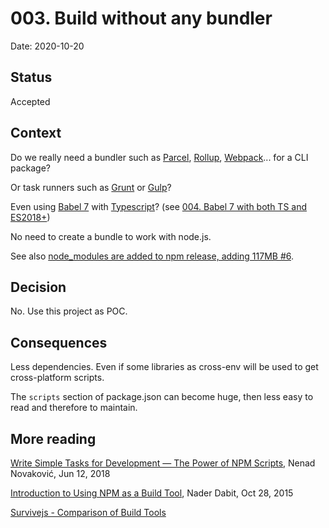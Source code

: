 # 003. Build without any bundler

Date: 2020-10-20

## Status

Accepted

## Context

Do we really need a bundler such as [Parcel](https://parceljs.org/), [Rollup](https://rollupjs.org//), [Webpack](https://webpack.js.org/)... for a CLI package?

Or task runners such as [Grunt](http://gruntjs.com/) or [Gulp](http://gulpjs.com/)?

Even using [Babel 7](https://babeljs.io/) with [Typescript](http://www.typescriptlang.org/)? (see [004. Babel 7 with both TS and ES2018+](./004-typescript-babel.md))

No need to create a bundle to work with node.js.

See also [node_modules are added to npm release, adding 117MB #6](https://github.com/atao60/fse-cli/issues/6).

## Decision

No. Use this project as POC.

## Consequences

Less dependencies. Even if some libraries as cross-env will be used to get cross-platform scripts.

The `scripts` section of package.json can become huge, then less easy to read and therefore to maintain.

## More reading

[Write Simple Tasks for Development — The Power of NPM Scripts](https://itnext.io/the-power-of-npm-scripts-57aaad9f038d), Nenad Novaković, Jun 12, 2018 

[Introduction to Using NPM as a Build Tool](https://medium.com/javascript-training/introduction-to-using-npm-as-a-build-tool-b41076f488b0), Nader Dabit, Oct 28, 2015

[Survivejs - Comparison of Build Tools](https://survivejs.com/webpack/appendices/comparison/)